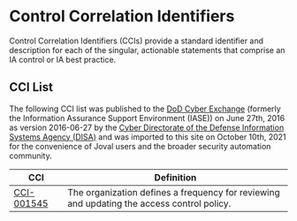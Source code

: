 # Control Correlation Identifiers

Control Correlation Identifiers (CCIs) provide a standard identifier and description for each of
the singular, actionable statements that comprise an IA control or IA best practice.

## CCI List ##

The following CCI list was published to the [DoD Cyber Exchange](https://public.cyber.mil/stigs/cci/)
(formerly the Information Assurance Support Environment (IASE)) on June 27th, 2016 as version
2016-06-27 by the [Cyber Directorate of the Defense Information Systems Agency (DISA)](https://public.cyber.mil/about-cyber/)
and was imported to this site on October 10th, 2021 for the convenience of Joval users and the broader
security automation community.

CCI                             | Definition
------------------------------- | -------------------------------
[CCI-001545](cci/cci-001545.md) | The organization defines a frequency for reviewing and updating the access control policy.
